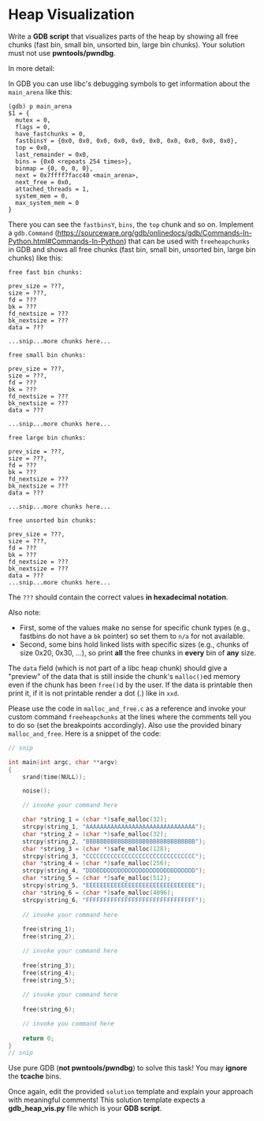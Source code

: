 # Heap Visualization

Write a **GDB script** that visualizes parts of the heap by showing all free chunks (fast bin, small bin, unsorted bin, large bin chunks).
Your solution must not use **pwntools/pwndbg**.

In more detail:

In GDB you can use libc's debugging symbols to get information about the `main_arena` like this:

```
(gdb) p main_arena 
$1 = {
  mutex = 0, 
  flags = 0, 
  have_fastchunks = 0, 
  fastbinsY = {0x0, 0x0, 0x0, 0x0, 0x0, 0x0, 0x0, 0x0, 0x0, 0x0}, 
  top = 0x0, 
  last_remainder = 0x0, 
  bins = {0x0 <repeats 254 times>}, 
  binmap = {0, 0, 0, 0}, 
  next = 0x7ffff7facc40 <main_arena>, 
  next_free = 0x0, 
  attached_threads = 1, 
  system_mem = 0, 
  max_system_mem = 0
}
```

There you can see the `fastbinsY`, `bins`, the `top` chunk and so on.
Implement a `gdb.Command` (https://sourceware.org/gdb/onlinedocs/gdb/Commands-In-Python.html#Commands-In-Python) that can be used with `freeheapchunks` in GDB and shows all free chunks (fast bin, small bin, unsorted bin, large bin chunks) like this:

```
free fast bin chunks:

prev_size = ???, 
size = ???,
fd = ??? 
bk = ???
fd_nextsize = ??? 
bk_nextsize = ???
data = ??? 

...snip...more chunks here...

free small bin chunks:

prev_size = ???, 
size = ???,
fd = ??? 
bk = ???
fd_nextsize = ??? 
bk_nextsize = ???
data = ??? 

...snip...more chunks here...

free large bin chunks:

prev_size = ???, 
size = ???,
fd = ??? 
bk = ???
fd_nextsize = ??? 
bk_nextsize = ???
data = ??? 

...snip...more chunks here...

free unsorted bin chunks:

prev_size = ???, 
size = ???,
fd = ??? 
bk = ???
fd_nextsize = ??? 
bk_nextsize = ???
data = ??? 
...snip...more chunks here...
```

The `???` should contain the correct values **in hexadecimal notation**.

Also note:

- First, some of the values make no sense for specific chunk types (e.g., fastbins do not have a `bk` pointer) so set them to `n/a` for not available.
- Second, some bins hold linked lists with specific sizes (e.g., chunks of size 0x20, 0x30, ...), so print **all** the free chunks in **every** bin of **any** size.

The `data` field (which is not part of a libc heap chunk) should give a "preview" of the data that is still inside the chunk's `malloc()`ed memory even if the chunk has been `free()`d by the user.
If the data is printable then print it, if it is not printable render a dot (.) like in `xxd`.

Please use the code in `malloc_and_free.c` as a reference and invoke your custom command `freeheapchunks` at the lines where the comments tell you to do so (set the breakpoints accordingly). Also use the provided binary `malloc_and_free`. Here is a snippet of the code:

```c
// snip

int main(int argc, char **argv)
{
	srand(time(NULL));

	noise();

	// invoke your command here

	char *string_1 = (char *)safe_malloc(32);
	strcpy(string_1, "AAAAAAAAAAAAAAAAAAAAAAAAAAAAAAA");
	char *string_2 = (char *)safe_malloc(32);
	strcpy(string_2, "BBBBBBBBBBBBBBBBBBBBBBBBBBBBBBB");
	char *string_3 = (char *)safe_malloc(128);
	strcpy(string_3, "CCCCCCCCCCCCCCCCCCCCCCCCCCCCCCC");
	char *string_4 = (char *)safe_malloc(256);
	strcpy(string_4, "DDDDDDDDDDDDDDDDDDDDDDDDDDDDDDD");
	char *string_5 = (char *)safe_malloc(512);
	strcpy(string_5, "EEEEEEEEEEEEEEEEEEEEEEEEEEEEEEE");
	char *string_6 = (char *)safe_malloc(4096);
	strcpy(string_6, "FFFFFFFFFFFFFFFFFFFFFFFFFFFFFFF");
	
	// invoke your command here
	
	free(string_1);
	free(string_2);

	// invoke your command here
	
	free(string_3);
	free(string_4);
	free(string_5);
	
	// invoke your command here
	
	free(string_6);

	// invoke you command here
	
	return 0;
}
// snip
```

Use pure GDB (**not pwntools/pwndbg**) to solve this task! You may **ignore** the **tcache** bins.

Once again, edit the provided `solution` template and explain your approach with meaningful comments!
This solution template expects a **gdb_heap_vis.py** file which is your **GDB script**.

